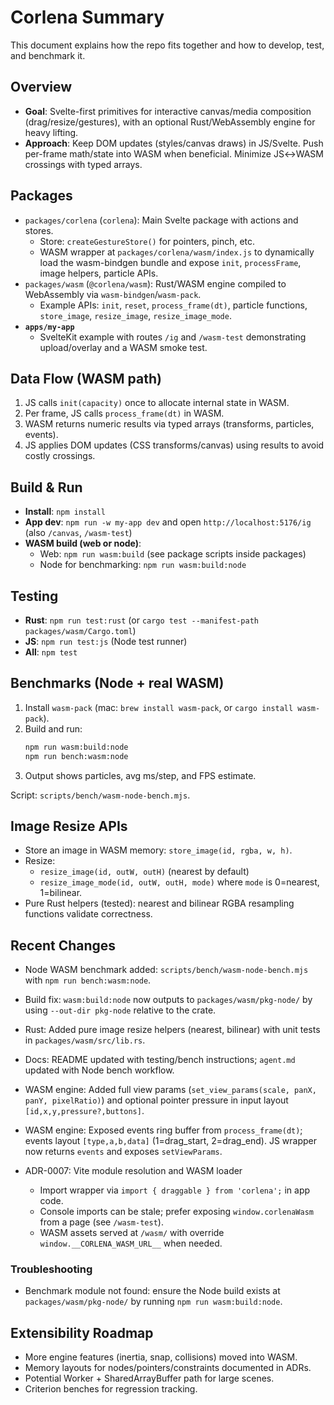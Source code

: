 # Corlena Summary

This document explains how the repo fits together and how to develop, test, and benchmark it.

## Overview
- __Goal__: Svelte-first primitives for interactive canvas/media composition (drag/resize/gestures), with an optional Rust/WebAssembly engine for heavy lifting.
- __Approach__: Keep DOM updates (styles/canvas draws) in JS/Svelte. Push per-frame math/state into WASM when beneficial. Minimize JS↔WASM crossings with typed arrays.

## Packages
- `packages/corlena` (`corlena`): Main Svelte package with actions and stores.
  - Store: `createGestureStore()` for pointers, pinch, etc.
  - WASM wrapper at `packages/corlena/wasm/index.js` to dynamically load the wasm-bindgen bundle and expose `init`, `processFrame`, image helpers, particle APIs.
- `packages/wasm` (`@corlena/wasm`): Rust/WASM engine compiled to WebAssembly via `wasm-bindgen`/`wasm-pack`.
  - Example APIs: `init`, `reset`, `process_frame(dt)`, particle functions, `store_image`, `resize_image`, `resize_image_mode`.
- __`apps/my-app`__
  - SvelteKit example with routes `/ig` and `/wasm-test` demonstrating upload/overlay and a WASM smoke test.

## Data Flow (WASM path)
1. JS calls `init(capacity)` once to allocate internal state in WASM.
2. Per frame, JS calls `process_frame(dt)` in WASM.
3. WASM returns numeric results via typed arrays (transforms, particles, events).
4. JS applies DOM updates (CSS transforms/canvas) using results to avoid costly crossings.

## Build & Run
- __Install__: `npm install`
- __App dev__: `npm run -w my-app dev` and open `http://localhost:5176/ig` (also `/canvas`, `/wasm-test`)
- __WASM build (web or node)__:
  - Web: `npm run wasm:build` (see package scripts inside packages)
  - Node for benchmarking: `npm run wasm:build:node`

## Testing
- __Rust__: `npm run test:rust` (or `cargo test --manifest-path packages/wasm/Cargo.toml`)
- __JS__: `npm run test:js` (Node test runner)
- __All__: `npm test`

## Benchmarks (Node + real WASM)
1. Install `wasm-pack` (mac: `brew install wasm-pack`, or `cargo install wasm-pack`).
2. Build and run:
   ```sh
   npm run wasm:build:node
   npm run bench:wasm:node
   ```
3. Output shows particles, avg ms/step, and FPS estimate.

Script: `scripts/bench/wasm-node-bench.mjs`.

## Image Resize APIs
- Store an image in WASM memory: `store_image(id, rgba, w, h)`.
- Resize:
  - `resize_image(id, outW, outH)` (nearest by default)
  - `resize_image_mode(id, outW, outH, mode)` where `mode` is 0=nearest, 1=bilinear.
- Pure Rust helpers (tested): nearest and bilinear RGBA resampling functions validate correctness.

## Recent Changes

- Node WASM benchmark added: `scripts/bench/wasm-node-bench.mjs` with `npm run bench:wasm:node`.
- Build fix: `wasm:build:node` now outputs to `packages/wasm/pkg-node/` by using `--out-dir pkg-node` relative to the crate.
- Rust: Added pure image resize helpers (nearest, bilinear) with unit tests in `packages/wasm/src/lib.rs`.
- Docs: README updated with testing/bench instructions; `agent.md` updated with Node bench workflow.
- WASM engine: Added full view params (`set_view_params(scale, panX, panY, pixelRatio)`) and optional pointer pressure in input layout `[id,x,y,pressure?,buttons]`.
- WASM engine: Exposed events ring buffer from `process_frame(dt)`; events layout `[type,a,b,data]` (1=drag_start, 2=drag_end). JS wrapper now returns `events` and exposes `setViewParams`.

- ADR-0007: Vite module resolution and WASM loader
  - Import wrapper via `import { draggable } from 'corlena';` in app code.
  - Console imports can be stale; prefer exposing `window.corlenaWasm` from a page (see `/wasm-test`).
  - WASM assets served at `/wasm/` with override `window.__CORLENA_WASM_URL__` when needed.

### Troubleshooting

- Benchmark module not found: ensure the Node build exists at `packages/wasm/pkg-node/` by running `npm run wasm:build:node`.

## Extensibility Roadmap
- More engine features (inertia, snap, collisions) moved into WASM.
- Memory layouts for nodes/pointers/constraints documented in ADRs.
- Potential Worker + SharedArrayBuffer path for large scenes.
- Criterion benches for regression tracking.
